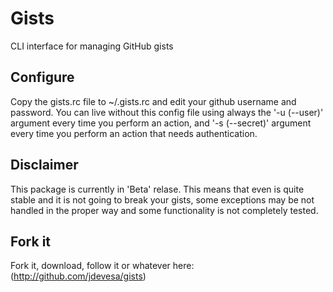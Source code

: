 Gists
=====

CLI interface for managing GitHub gists

Configure
---------

Copy the gists.rc file to ~/.gists.rc and edit your github username and password.
You can live without this config file using always the '-u (--user)' argument every
time you perform an action, and '-s (--secret)' argument every time you perform an 
action that needs authentication.


Disclaimer
----------

This package is currently in 'Beta' relase. This means that even is quite stable and it is
not going to break your gists, some exceptions may be not handled in the proper way and some
functionality is not completely tested.

Fork it
-------

Fork it, download, follow it or whatever here: (http://github.com/jdevesa/gists)


